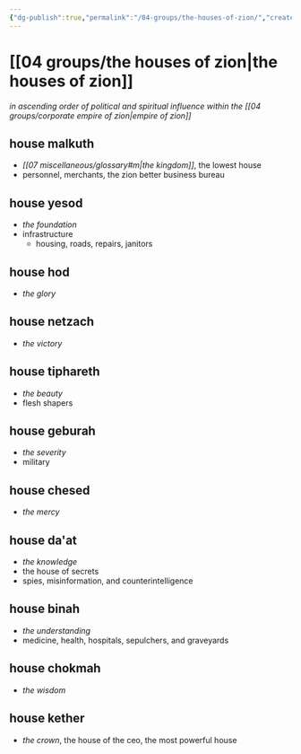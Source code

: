 ```yaml
---
{"dg-publish":true,"permalink":"/04-groups/the-houses-of-zion/","created":"2025-03-18T14:57:52.152-05:00","updated":"2025-04-29T12:19:59.975-05:00"}
---
```


# [[04 groups/the houses of zion\|the houses of zion]]
*in ascending order of political and spiritual influence within the [[04 groups/corporate empire of zion\|empire of zion]]*
## house malkuth
 - *[[07 miscellaneous/glossary#m\|the kingdom]]*, the lowest house
 - personnel, merchants, the zion better business bureau
## house yesod
 - *the foundation*
 - infrastructure
	 - housing, roads, repairs, janitors
## house hod
- *the glory*
## house netzach
- *the victory*
## house tiphareth
- *the beauty*
- flesh shapers
## house geburah
- *the severity*
- military
## house chesed
- *the mercy*
## house da'at
- *the knowledge*
- the house of secrets
- spies, misinformation, and counterintelligence
## house binah
- *the understanding*
- medicine, health, hospitals, sepulchers, and graveyards
## house chokmah
- *the wisdom*
## house kether
- *the crown*, the house of the ceo, the most powerful house

